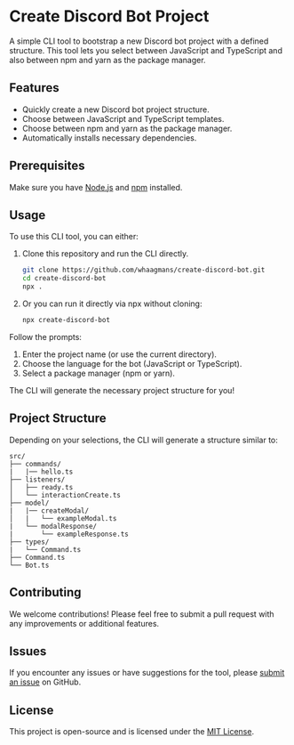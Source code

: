 # Create Discord Bot Project

A simple CLI tool to bootstrap a new Discord bot project with a defined structure. This tool lets you select between JavaScript and TypeScript and also between npm and yarn as the package manager.

## Features

- Quickly create a new Discord bot project structure.
- Choose between JavaScript and TypeScript templates.
- Choose between npm and yarn as the package manager.
- Automatically installs necessary dependencies.

## Prerequisites

Make sure you have [Node.js](https://nodejs.org/) and [npm](https://www.npmjs.com/) installed.

## Usage

To use this CLI tool, you can either:

1. Clone this repository and run the CLI directly.
   
   ```bash
   git clone https://github.com/whaagmans/create-discord-bot.git
   cd create-discord-bot
   npx .
   ```

2. Or you can run it directly via npx without cloning:

   ```bash
   npx create-discord-bot
   ```

Follow the prompts:

1. Enter the project name (or use the current directory).
2. Choose the language for the bot (JavaScript or TypeScript).
3. Select a package manager (npm or yarn).

The CLI will generate the necessary project structure for you!

## Project Structure

Depending on your selections, the CLI will generate a structure similar to:

```arduino
src/
├── commands/
|   |── hello.ts
├── listeners/
│   ├── ready.ts
│   └── interactionCreate.ts
├── model/
|   |── createModal/
│   |   └── exampleModal.ts
|   └── modalResponse/
|       └── exampleResponse.ts
├── types/
|   └── Command.ts
├── Command.ts
└── Bot.ts
```

## Contributing

We welcome contributions! Please feel free to submit a pull request with any improvements or additional features.

## Issues

If you encounter any issues or have suggestions for the tool, please [submit an issue](https://github.com/whaagmans/create-discord-bot/issues) on GitHub.

## License

This project is open-source and is licensed under the [MIT License](LICENSE).
